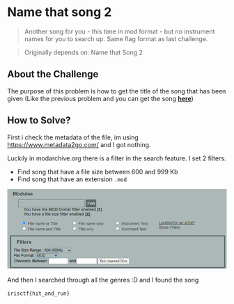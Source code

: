 # Name that song 2
> Another song for you - this time in mod format - but no instrument names for you to search up. Same flag format as last challenge.

> Originally depends on: Name that Song 2

## About the Challenge
The purpose of this problem is how to get the title of the song that has been given (Like the previous problem and you can get the song [**here**](/IrisCTF%202023/Name%20that%20song%202/song_2.mod))

## How to Solve?
First i check the metadata of the file, im using https://www.metadata2go.com/ and I got nothing. 

Luckily in modarchive.org there is a filter in the search feature. I set 2 filters.
- Find song that have a file size between 600 and 999 Kb
- Find song that have an extension `.mod`
  
![filters](images/filters.png)

And then I searched through all the genres :D and I found the song
```
irisctf{hit_and_run}
```